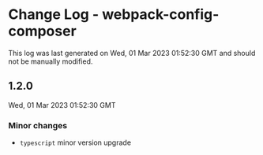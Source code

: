 # Change Log - webpack-config-composer

This log was last generated on Wed, 01 Mar 2023 01:52:30 GMT and should not be manually modified.

## 1.2.0
Wed, 01 Mar 2023 01:52:30 GMT

### Minor changes

- `typescript` minor version upgrade

